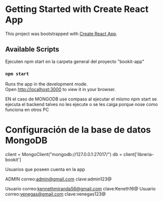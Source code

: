 # Getting Started with Create React App

This project was bootstrapped with [Create React App](https://github.com/facebook/create-react-app).

## Available Scripts

Ejecuten npm start en la carpeta general del proyecto "bookit-app"

### `npm start`

Runs the app in the development mode.\
Open [http://localhost:3000](http://localhost:3000) to view it in your browser.

EN el caso de MONGODB use compass al ejecutar el mismo npm start se ejecuta el backend talves no les ejecute o se les caiga porque nose como funciona en otros PC
# Configuración de la base de datos MongoDB
client = MongoClient("mongodb://127.0.0.1:27017/")
db = client['libreria-bookit']


Usuarios que poseen cuenta en la app

ADMIN correo:admin@gmail.com clave:admin123@

Usuario correo:kennethmiranda56@gmail.com clave:Keneth16@
Usuario correo:venegas@gmail.com  clave:venegas123@